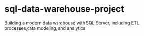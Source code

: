 # sql-data-warehouse-project
Building a modern data warehouse with SQL Server, including ETL processes,data modeling, and analytics
